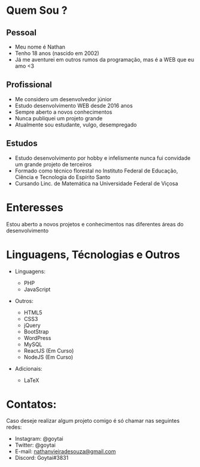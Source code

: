 # Quem Sou ?
## Pessoal
 - Meu nome é Nathan
 - Tenho 18 anos (nascido em 2002)
 - Já me aventurei em outros rumos da programação, mas é a WEB que eu amo <3

## Profissional
  - Me considero um desenvolvedor júnior
  - Estudo desenvolvimento WEB desde 2016 anos
  - Sempre aberto a novos conhecimentos
  - Nunca publiquei um projeto grande
  - Atualmente sou estudante, vulgo, desempregado

## Estudos
  - Estudo desenvolvimento por hobby e infelismente nunca fui convidade um grande projeto de terceiros
  - Formado como técnico florestal no Instituto Federal de Educação, Ciência e Tecnologia do Espírito Santo
  - Cursando Linc. de Matemática na Universidade Federal de Viçosa
  
# Enteresses
  Estou aberto a novos projetos e conhecimentos nas diferentes áreas do desenvolvimento

# Linguagens, Técnologias e Outros

- Linguagens:
    - PHP
    - JavaScript
    
- Outros:
    - HTML5
    - CSS3
    - jQuery
    - BootStrap
    - WordPress
    - MySQL
    - ReactJS (Em Curso)
    - NodeJS (Em Curso)
   
 - Adicionais:
    - LaTeX

# Contatos:
  Caso deseje realizar algum projeto comigo é só chamar nas seguintes redes:
  
  - Instagram: @goytai
  - Twitter: @goytai
  - E-mail: nathanvieiradesouza@gmail.com
  - Discord: Goytai#3831
